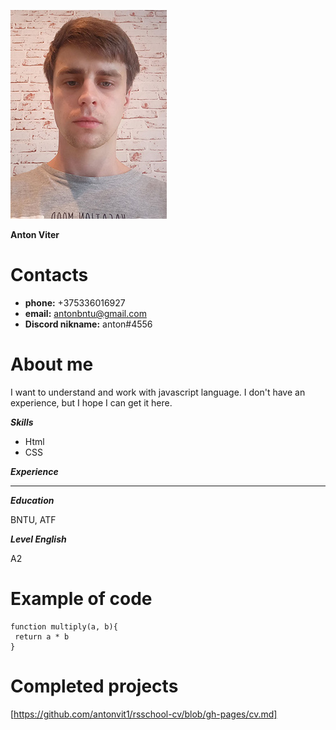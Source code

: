 ![Photo](/20221205_153928.jpg)

 **Anton Viter**

# Contacts

* **phone:** +375336016927
* **email:** antonbntu@gmail.com
* **Discord nikname:** anton#4556

# About me

I want to understand and work with javascript language. I don't have an experience, but I hope I can get it here.

***Skills***

* Html 
* CSS

***Experience***

-------

***Education***

BNTU, ATF 

***Level English***

A2

# Example of code
```
function multiply(a, b){
 return a * b
}
```

# Completed projects
[https://github.com/antonvit1/rsschool-cv/blob/gh-pages/cv.md]
